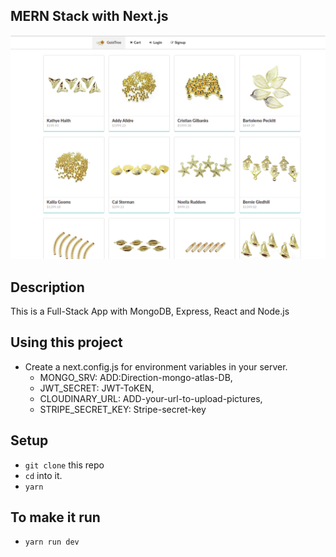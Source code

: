 ## MERN Stack with Next.js

![preview](./preview.png)

## Description
This is a Full-Stack App with MongoDB, Express, React and Node.js

## Using this project

* Create a next.config.js for environment variables in your server.
   * MONGO_SRV: ADD:Direction-mongo-atlas-DB,
   * JWT_SECRET: JWT-ToKEN,
   * CLOUDINARY_URL: ADD-your-url-to-upload-pictures,
   * STRIPE_SECRET_KEY: Stripe-secret-key
  
## Setup

* `git clone` this repo
* `cd` into it.
* `yarn`

## To make it run

* `yarn run dev` 
